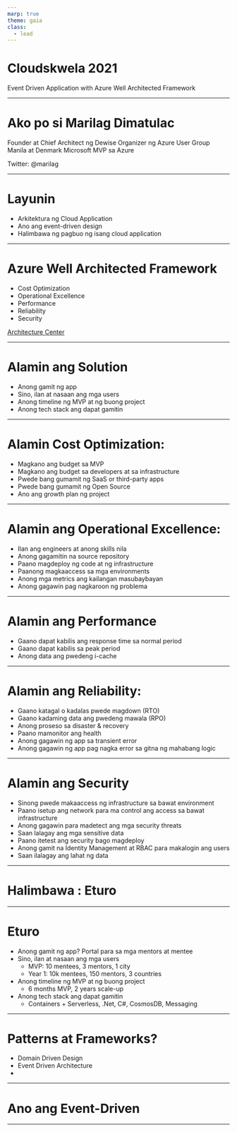 ```yaml
---
marp: true
theme: gaia
class:
  - lead
---
```


# Cloudskwela 2021

Event Driven Application with Azure Well Architected Framework

---

# Ako po  si Marilag Dimatulac
Founder at Chief Architect ng Dewise
Organizer ng Azure User Group Manila at Denmark
Microsoft MVP sa Azure

Twitter: @marilag

---
<!-- class:  gaia -->
# Layunin
- Arkitektura ng Cloud Application  
- Ano ang event-driven design
- Halimbawa ng pagbuo ng isang cloud application 

---

# Azure Well Architected Framework

- Cost Optimization 
- Operational Excellence
- Performance
- Reliability
- Security

[Architecture Center]([htt](https://docs.microsoft.com/en-us/azure/architecture/framework/))

---

# Alamin ang Solution

- Anong gamit ng app
- Sino, ilan at nasaan ang mga users
- Anong timeline ng MVP at ng buong project
- Anong tech stack ang dapat gamitin

  
  
---
<!-- class:   gaia -->

# Alamin Cost Optimization:

- Magkano ang budget sa MVP
- Magkano ang budget sa developers at sa infrastructure
- Pwede bang gumamit ng SaaS or third-party apps
- Pwede bang gumamit ng Open Source
- Ano ang growth plan ng project
  
---
# Alamin ang Operational Excellence:

- Ilan ang engineers at anong skills nila
- Anong gagamitin na source repository 
- Paano magdeploy ng code at ng infrastructure  
- Paanong magkaaccess sa mga environments
- Anong mga metrics ang kailangan masubaybayan
- Anong gagawin pag nagkaroon ng problema

---
# Alamin ang Performance

- Gaano dapat kabilis ang response time sa normal period
- Gaano dapat kabilis sa peak period
- Anong data ang pwedeng i-cache

---
# Alamin  ang Reliability:

- Gaano katagal o kadalas pwede magdown (RTO)
- Gaano kadaming data ang pwedeng mawala (RPO)
- Anong proseso sa disaster & recovery
- Paano mamonitor ang health 
- Anong gagawin ng app sa transient error
- Anong gagawin ng app pag nagka error sa gitna ng mahabang logic

---
# Alamin ang Security

- Sinong pwede makaaccess ng infrastructure sa bawat environment
- Paano isetup ang network para ma control ang access sa bawat infrastructure
- Anong gagawin para madetect ang mga security threats
- Saan lalagay ang mga sensitive data
- Paano itetest ang security bago magdeploy
- Anong gamit na Identity Management at RBAC para makalogin ang users
- Saan ilalagay ang lahat ng data

---
<!-- class:  lead gaia -->

# Halimbawa : Eturo 


---
<!-- class:   gaia -->

# Eturo 
- Anong gamit ng app? Portal para sa mga mentors at mentee
- Sino, ilan at nasaan ang mga users
  - MVP: 10 mentees, 3 mentors, 1 city 
  - Year 1: 10k mentees, 150 mentors, 3 countries
- Anong timeline ng MVP at ng buong project
  - 6 months MVP, 2 years scale-up
- Anong tech stack ang dapat gamitin
  - Containers + Serverless, .Net, C#, CosmosDB, Messaging    
---

# Patterns at Frameworks? 

- Domain Driven Design
- Event Driven Architecture
- 

---
<!-- class: lead  gaia -->

# Ano ang Event-Driven 

---




  

